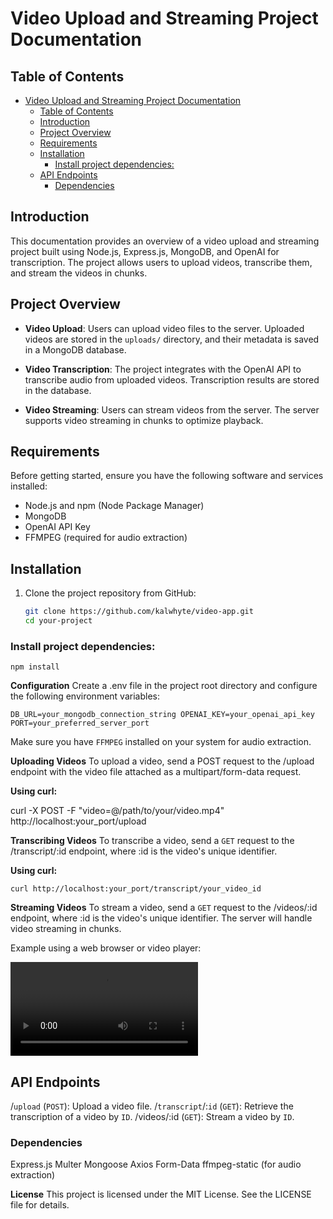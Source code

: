 # Video Upload and Streaming Project Documentation

## Table of Contents

- [Video Upload and Streaming Project Documentation](#video-upload-and-streaming-project-documentation)
  - [Table of Contents](#table-of-contents)
  - [Introduction](#introduction)
  - [Project Overview](#project-overview)
  - [Requirements](#requirements)
  - [Installation](#installation)
    - [Install project dependencies:](#install-project-dependencies)
  - [API Endpoints](#api-endpoints)
    - [Dependencies](#dependencies)

## Introduction

This documentation provides an overview of a video upload and streaming project built using Node.js, Express.js, MongoDB, and OpenAI for transcription. The project allows users to upload videos, transcribe them, and stream the videos in chunks.

## Project Overview

- **Video Upload**: Users can upload video files to the server. Uploaded videos are stored in the `uploads/` directory, and their metadata is saved in a MongoDB database.

- **Video Transcription**: The project integrates with the OpenAI API to transcribe audio from uploaded videos. Transcription results are stored in the database.

- **Video Streaming**: Users can stream videos from the server. The server supports video streaming in chunks to optimize playback.

## Requirements

Before getting started, ensure you have the following software and services installed:

- Node.js and npm (Node Package Manager)
- MongoDB
- OpenAI API Key
- FFMPEG (required for audio extraction)

## Installation

1. Clone the project repository from GitHub:

   ```bash
   git clone https://github.com/kalwhyte/video-app.git
   cd your-project

### Install project dependencies:

`npm install`

**Configuration**
Create a .env file in the project root directory and configure the following environment variables:

``DB_URL=your_mongodb_connection_string
OPENAI_KEY=your_openai_api_key
PORT=your_preferred_server_port``

Make sure you have `FFMPEG` installed on your system for audio extraction.

**Uploading Videos**
To upload a video, send a POST request to the /upload endpoint with the video file attached as a multipart/form-data request.

**Using curl:**

curl -X POST -F "video=@/path/to/your/video.mp4" http://localhost:your_port/upload

**Transcribing Videos**
To transcribe a video, send a `GET` request to the /transcript/:id endpoint, where :id is the video's unique identifier.

**Using curl:**

`curl http://localhost:your_port/transcript/your_video_id`

**Streaming Videos**
To stream a video, send a `GET` request to the /videos/:id endpoint, where :id is the video's unique identifier. The server will handle video streaming in chunks.

Example using a web browser or video player:

<video src="http://localhost:your_port/videos/your_video_id" controls></video>

## API Endpoints

/`upload` (`POST`): Upload a video file.
/`transcript`/:`id` (`GET`): Retrieve the transcription of a video by `ID`.
/videos/:id (`GET`): Stream a video by `ID`.

### Dependencies

Express.js
Multer
Mongoose
Axios
Form-Data
ffmpeg-static (for audio extraction)

**License**
This project is licensed under the MIT License. See the LICENSE file for details.
